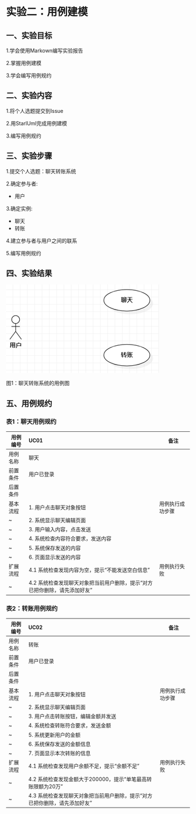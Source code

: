 # 实验二：用例建模

## 一、实验目标

1.学会使用Markown编写实验报告

2.掌握用例建模

3.学会编写用例规约

## 二、实验内容

1.将个人选题提交到Issue

2.用StarlUml完成用例建模

3.编写用例规约

## 三、实验步骤

1.提交个人选题：聊天转账系统

2.确定参与者:

  - 用户

3.确定实例:

  - 聊天
  - 转账

4.建立参与者与用户之间的联系

5.编写用例规约


## 四、实验结果

![用例图](./lab2_UseCaseDiagram1.jpg)

图1：聊天转账系统的用例图

## 五、用例规约
### 表1：聊天用例规约  

用例编号  | UC01 | 备注  
-|:-|-  
用例名称  | 聊天 |   
前置条件  | 用户已登录 |    
后置条件  |  |    
基本流程  | 1. 用户点击聊天对象按钮 |  用例执行成功步骤  
~| 2. 系统显示聊天编辑页面 |
~| 3. 用户输入内容，点击发送 |   
~| 4. 系统检查内容符合要求，发送内容 |
~| 5. 系统保存发送的内容 |
~| 6. 页面显示发送的内容 |
扩展流程  | 4.1 系统检查发现内容为空，提示“不能发送空白信息” | 用例执行失败
~| 4.2 系统检查发现聊天对象把当前用户删除，提示“对方已把你删除，请先添加好友” |

### 表2：转账用例规约  

用例编号  | UC02 | 备注  
-|:-|-  
用例名称  | 转账 |   
前置条件  | 用户已登录 |    
后置条件  |  |    
基本流程  | 1. 用户点击聊天对象按钮 |  用例执行成功步骤  
~| 2. 系统显示聊天编辑页面 |
~| 3. 用户点击转账按钮，编辑金额并发送 |   
~| 4. 系统检查转账符合要求，发送金额 |
~| 5. 系统更新用户的金额 |
~| 6. 系统保存发送的金额信息 |
~| 7. 页面显示本次转账的信息 |
扩展流程  | 4.1 系统检查发现用户余额不足，提示“余额不足” | 用例执行失败
~| 4.2 系统检查发现金额大于200000，提示“单笔最高转账限额为20万” |
~| 4.3 系统检查发现聊天对象把当前用户删除，提示“对方已把你删除，请先添加好友” |
